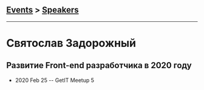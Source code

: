 ## [Events](../README.md) > [Speakers](../speakers.md)
---

# Святослав Задорожный

## Развитие Front-end разработчика в 2020 году
- 2020 Feb 25 -- GetIT Meetup 5    
